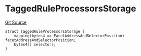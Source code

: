 # TaggedRuleProcessorsStorage
[Git Source](https://github.com/thrackle-io/rules-protocol/blob/ca661487b49e5b916c4fa8811d6bdafbe530a6c8/src/economic/ruleProcessor/tagged/TaggedRuleProcessorDiamondLib.sol)


```solidity
struct TaggedRuleProcessorsStorage {
    mapping(bytes4 => FacetAddressAndSelectorPosition) facetAddressAndSelectorPosition;
    bytes4[] selectors;
}
```

